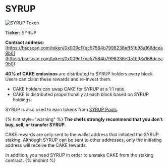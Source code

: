 # SYRUP

![SYRUP Token](../.gitbook/assets/icon-square-512.png)

**Ticker:** SYRUP

**Contract address:** [https://bscscan.com/token/0x009cf7bc57584b7998236eff51b98a168dcea9b0](https://bscscan.com/token/0x009cf7bc57584b7998236eff51b98a168dcea9b0)

**40% of CAKE emissions** are distributed to SYRUP holders every block. Users can claim these rewards and re-invest them.

* CAKE holders can swap CAKE for SYRUP at a 1:1 ratio.
* CAKE is distributed proportionally at each block based on SYRUP holdings.

SYRUP is also used to earn tokens from [SYRUP Pools](../syrup-pools/syrup-pool.md).

{% hint style="warning" %}
**The chefs strongly recommend that you don't buy, sell, or transfer SYRUP.**

CAKE rewards are only sent to the wallet address that initiated the SYRUP staking. Although SYRUP can be sent to other addresses, only the initiating address will receive the CAKE rewards.

In addition, you need SYRUP in order to unstake CAKE from the staking contract.
{% endhint %}

